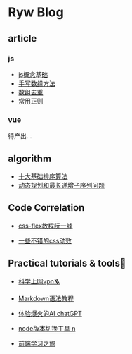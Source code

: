 # Ryw Blog

<!-- github cannot recognize binary files -->

## article
### js
- [js概念基础](./js/jsBasics.md)
- [手写数组方法](./js/Array.md)
- [数组去重](./js/ArrayRemoveDuplication.md)
- [常用正则](./js/reg.md)
### vue
待产出...

## algorithm
- [十大基础排序算法](https://www.cnblogs.com/onepixel/articles/7674659.html)
- [动态规划和最长递增子序列问题](./js/LIS.md)


## Code Correlation
- [css-flex教程阮一峰](https://www.ruanyifeng.com/blog/2015/07/flex-grammar.html)

- [一些不错的css动效](https://goatchen.coding.net/public/html-css/HTML-CSS/git/files)


## Practical tutorials & tools🔧

- [科学上网vpn🪜](./vpn/vpn.md)

- [Markdown语法教程](https://simimi.cn/note/markdown-basic-syntax)

- [体验爆火的AI chatGPT](./gpt/gpt.md)

- [node版本切换工具 n](./n/n.md)
  
- [前端学习之旅](https://interview.poetries.top)

